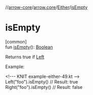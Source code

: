 //[arrow-core](../../../index.md)/[arrow.core](../index.md)/[Either](index.md)/[isEmpty](is-empty.md)

# isEmpty

[common]\
fun [isEmpty](is-empty.md)(): [Boolean](https://kotlinlang.org/api/latest/jvm/stdlib/kotlin/-boolean/index.html)

Returns true if [Left](-left/index.md)

Example:

&lt;!--- KNIT example-either-49.kt --&gt;\
Left("foo").isEmpty()  // Result: true\
Right("foo").isEmpty() // Result: false<!--- KNIT example-either-50.kt -->
